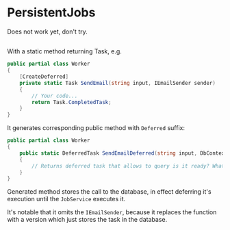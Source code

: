 # PersistentJobs

Does not work yet, don't try.

##

With a static method returning Task, e.g.

```C#
public partial class Worker
{
    [CreateDeferred]
    private static Task SendEmail(string input, IEmailSender sender)
    {
        // Your code...
        return Task.CompletedTask;
    }
}
```

It generates corresponding public method with `Deferred` suffix:

```c#
public partial class Worker
{
    public static DeferredTask SendEmailDeferred(string input, DbContext dbContext)
    {
        // Returns deferred task that allows to query is it ready? What is the output value? It does not allow to await for the task to finish.
    }
}
```

Generated method stores the call to the database, in effect deferring it's execution until the `JobService` executes it.

It's notable that it omits the `IEmailSender`, because it replaces the function with a version which just stores the task in the database.

<!--
as well as an IJob:

```C#
public class Example : IJob<int, bool>
{
    public Task<IJobRunning<bool>> StartAsync(int input)
    {
        // Your code...
    }
}
``` -->
